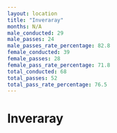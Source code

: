 ```yaml
---
layout: location
title: "Inveraray"
months: N/A
male_conducted: 29
male_passes: 24
male_passes_rate_percentage: 82.8
female_conducted: 39
female_passes: 28
female_pass_rate_percentage: 71.8
total_conducted: 68
total_passes: 52
total_pass_rate_percentage: 76.5
---
```


# Inveraray
